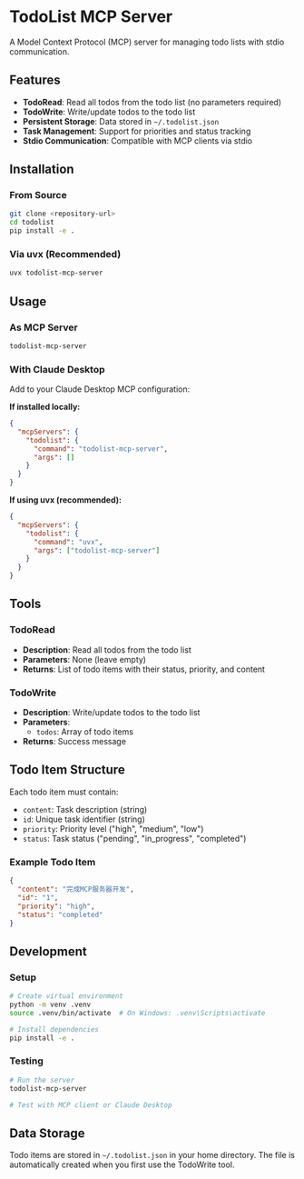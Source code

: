 # TodoList MCP Server

A Model Context Protocol (MCP) server for managing todo lists with stdio communication.

## Features

- **TodoRead**: Read all todos from the todo list (no parameters required)
- **TodoWrite**: Write/update todos to the todo list
- **Persistent Storage**: Data stored in `~/.todolist.json`
- **Task Management**: Support for priorities and status tracking
- **Stdio Communication**: Compatible with MCP clients via stdio

## Installation

### From Source
```bash
git clone <repository-url>
cd todolist
pip install -e .
```

### Via uvx (Recommended)
```bash
uvx todolist-mcp-server
```

## Usage

### As MCP Server
```bash
todolist-mcp-server
```

### With Claude Desktop
Add to your Claude Desktop MCP configuration:

**If installed locally:**
```json
{
  "mcpServers": {
    "todolist": {
      "command": "todolist-mcp-server",
      "args": []
    }
  }
}
```

**If using uvx (recommended):**
```json
{
  "mcpServers": {
    "todolist": {
      "command": "uvx",
      "args": ["todolist-mcp-server"]
    }
  }
}
```

## Tools

### TodoRead
- **Description**: Read all todos from the todo list
- **Parameters**: None (leave empty)
- **Returns**: List of todo items with their status, priority, and content

### TodoWrite
- **Description**: Write/update todos to the todo list
- **Parameters**: 
  - `todos`: Array of todo items
- **Returns**: Success message

## Todo Item Structure

Each todo item must contain:
- `content`: Task description (string)
- `id`: Unique task identifier (string)
- `priority`: Priority level ("high", "medium", "low")
- `status`: Task status ("pending", "in_progress", "completed")

### Example Todo Item
```json
{
  "content": "完成MCP服务器开发",
  "id": "1",
  "priority": "high",
  "status": "completed"
}
```

## Development

### Setup
```bash
# Create virtual environment
python -m venv .venv
source .venv/bin/activate  # On Windows: .venv\Scripts\activate

# Install dependencies
pip install -e .
```

### Testing
```bash
# Run the server
todolist-mcp-server

# Test with MCP client or Claude Desktop
```

## Data Storage

Todo items are stored in `~/.todolist.json` in your home directory. The file is automatically created when you first use the TodoWrite tool.
